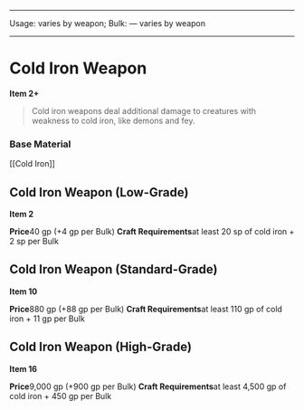 
---
Usage: varies by weapon;
Bulk: — varies by weapon


---

# Cold Iron Weapon

**Item 2+**

> Cold iron weapons deal additional damage to creatures with weakness to cold iron, like demons and fey.

### Base Material

[[Cold Iron]]

## Cold Iron Weapon (Low-Grade)

**Item 2**

**Price**40 gp (+4 gp per Bulk)
**Craft Requirements**at least 20 sp of cold iron + 2 sp per Bulk

## Cold Iron Weapon (Standard-Grade)

**Item 10**

**Price**880 gp (+88 gp per Bulk)
**Craft Requirements**at least 110 gp of cold iron + 11 gp per Bulk

## Cold Iron Weapon (High-Grade)

**Item 16**

**Price**9,000 gp (+900 gp per Bulk)
**Craft Requirements**at least 4,500 gp of cold iron + 450 gp per Bulk

